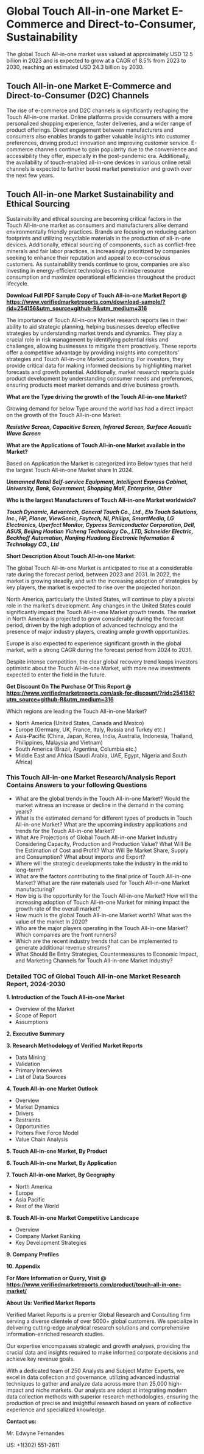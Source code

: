 <h1>Global Touch All-in-one Market E-Commerce and Direct-to-Consumer, Sustainability</h1><p class=""><p>The global Touch All-in-one market was valued at approximately USD 12.5 billion in 2023 and is expected to grow at a CAGR of 8.5% from 2023 to 2030, reaching an estimated USD 24.3 billion by 2030.</p><h2>Touch All-in-one Market E-Commerce and Direct-to-Consumer (D2C) Channels</h2><p>The rise of e-commerce and D2C channels is significantly reshaping the Touch All-in-one market. Online platforms provide consumers with a more personalized shopping experience, faster deliveries, and a wider range of product offerings. Direct engagement between manufacturers and consumers also enables brands to gather valuable insights into customer preferences, driving product innovation and improving customer service. E-commerce channels continue to gain popularity due to the convenience and accessibility they offer, especially in the post-pandemic era. Additionally, the availability of touch-enabled all-in-one devices in various online retail channels is expected to further boost market penetration and growth over the next few years.</p><h2>Touch All-in-one Market Sustainability and Ethical Sourcing</h2><p>Sustainability and ethical sourcing are becoming critical factors in the Touch All-in-one market as consumers and manufacturers alike demand environmentally friendly practices. Brands are focusing on reducing carbon footprints and utilizing recyclable materials in the production of all-in-one devices. Additionally, ethical sourcing of components, such as conflict-free minerals and fair labor practices, is increasingly prioritized by companies seeking to enhance their reputation and appeal to eco-conscious customers. As sustainability trends continue to grow, companies are also investing in energy-efficient technologies to minimize resource consumption and maximize operational efficiencies throughout the product lifecycle.</p></p><p class=""><strong>Download Full PDF Sample Copy of Touch All-in-one Market Report @ <a href="https://www.verifiedmarketreports.com/download-sample/?rid=254156&utm_source=github-R&utm_medium=316" target="_blank">https://www.verifiedmarketreports.com/download-sample/?rid=254156&utm_source=github-R&utm_medium=316</a></strong></p><p>The importance of&nbsp;Touch All-in-one Market research reports lies in their ability to aid strategic planning, helping businesses develop effective strategies by understanding market trends and dynamics. They play a crucial role in risk management by identifying potential risks and challenges, allowing businesses to mitigate them proactively. These reports offer a competitive advantage by providing insights into competitors' strategies and Touch All-in-one Market positioning. For investors, they provide critical data for making informed decisions by highlighting market forecasts and growth potential. Additionally, market research reports guide product development by understanding consumer needs and preferences, ensuring products meet market demands and drive business growth.</p><p><strong>What are the&nbsp;Type driving the growth of the Touch All-in-one Market?</strong></p><p id="" class="">Growing demand for below Type around the world has had a direct impact on the growth of the Touch All-in-one Market:</p><p class=""><em><strong>Resistive Screen, Capacitive Screen, Infrared Screen, Surface Acoustic Wave Screen</strong></em></p><p class=""><strong>What are the&nbsp;Applications&nbsp;of Touch All-in-one Market available in the Market?</strong></p><p id="" class="">Based on Application the Market is categorized into Below types that held the largest Touch All-in-one Market share In 2024.</p><p class=""><em><strong>Unmanned Retail Self-service Equipment, Intelligent Express Cabinet, University, Bank, Government, Shopping Mall, Enterprise, Other</strong></em></p><p class=""><strong>Who is the largest Manufacturers of Touch All-in-one Market worldwide?</strong></p><p><em><strong>Touch Dynamic, Advantech, General Touch Co., Ltd., Elo Touch Solutions, Inc., HP, Planar, ViewSonic, Faytech, NI, Philips, SmartMedia, LG Electronics, Uperfect Monitor, Cypress Semiconductor Corporation, Dell, ASUS, Beijing Haotian Yicheng Technology Co., LTD, Schneider Electric, Beckhoff Automation, Nanjing Huadong Electronic Information & Technology CO., Ltd</strong></em></p><p id="" class=""><strong>Short Description About Touch All-in-one Market:</strong></p><p>The global Touch All-in-one Market is anticipated to rise at a considerable rate during the forecast period, between 2023 and 2031. In 2022, the market is growing steadily, and with the increasing adoption of strategies by key players, the market is expected to rise over the projected horizon.</p><p>North America, particularly the United States, will continue to play a pivotal role in the market's development. Any changes in the United States could significantly impact the Touch All-in-one Market growth trends. The market in North America is projected to grow considerably during the forecast period, driven by the high adoption of advanced technology and the presence of major industry players, creating ample growth opportunities.</p><p>Europe is also expected to experience significant growth in the global market, with a strong CAGR during the forecast period from 2024 to 2031.</p><p>Despite intense competition, the clear global recovery trend keeps investors optimistic about the Touch All-in-one Market, with more new investments expected to enter the field in the future.</p><p id="" class=""><strong>Get Discount On The Purchase Of This Report @ <a href="https://www.verifiedmarketreports.com/ask-for-discount/?rid=254156?utm_source=github-R&utm_medium=316" target="_blank">https://www.verifiedmarketreports.com/ask-for-discount/?rid=254156?utm_source=github-R&utm_medium=316</a></strong></p><p class="">Which regions are leading the Touch All-in-one Market?</p><ul><li>North America (United States, Canada and Mexico)</li><li>Europe (Germany, UK, France, Italy, Russia and Turkey etc.)</li><li>Asia-Pacific (China, Japan, Korea, India, Australia, Indonesia, Thailand, Philippines, Malaysia and Vietnam)</li><li>South America (Brazil, Argentina, Columbia etc.)</li><li>Middle East and Africa (Saudi Arabia, UAE, Egypt, Nigeria and South Africa)</li></ul><h3 id="" class="">This Touch All-in-one Market Research/Analysis Report Contains Answers to your following Questions</h3><ul><li>What are the global trends in the Touch All-in-one Market? Would the market witness an increase or decline in the demand in the coming years?</li><li>What is the estimated demand for different types of products in Touch All-in-one Market? What are the upcoming industry applications and trends for the Touch All-in-one Market?</li><li>What Are Projections of Global Touch All-in-one Market Industry Considering Capacity, Production and Production Value? What Will Be the Estimation of Cost and Profit? What Will Be Market Share, Supply and Consumption? What about imports and Export?</li><li>Where will the strategic developments take the industry in the mid to long-term?</li><li>What are the factors contributing to the final price of Touch All-in-one Market? What are the raw materials used for Touch All-in-one Market manufacturing?</li><li>How big is the opportunity for the Touch All-in-one Market? How will the increasing adoption of Touch All-in-one Market for mining impact the growth rate of the overall market?</li><li>How much is the global Touch All-in-one Market worth? What was the value of the market In 2020?</li><li>Who are the major players operating in the Touch All-in-one Market? Which companies are the front runners?</li><li>Which are the recent industry trends that can be implemented to generate additional revenue streams?</li><li>What Should Be Entry Strategies, Countermeasures to Economic Impact, and Marketing Channels for Touch All-in-one Market Industry?</li></ul><h3 id="" class="">Detailed TOC of Global Touch All-in-one Market Research Report, 2024-2030</h3><p id="" class=""><strong>1. Introduction of the Touch All-in-one Market</strong></p><ul><li>Overview of the Market</li><li>Scope of Report</li><li>Assumptions</li></ul><p id="" class=""><strong>2. Executive Summary</strong></p><p id="" class=""><strong>3. Research Methodology of Verified Market Reports</strong></p><ul><li>Data Mining</li><li>Validation</li><li>Primary Interviews</li><li>List of Data Sources</li></ul><p id="" class=""><strong>4. Touch All-in-one Market Outlook</strong></p><ul><li>Overview</li><li>Market Dynamics</li><li>Drivers</li><li>Restraints</li><li>Opportunities</li><li>Porters Five Force Model</li><li>Value Chain Analysis</li></ul><p id="" class=""><strong>5. Touch All-in-one Market, By Product</strong></p><p id="" class=""><strong>6. Touch All-in-one Market, By Application</strong></p><p id="" class=""><strong>7. Touch All-in-one Market, By Geography</strong></p><ul><li>North America</li><li>Europe</li><li>Asia Pacific</li><li>Rest of the World</li></ul><p id="" class=""><strong>8. Touch All-in-one Market Competitive Landscape</strong></p><ul><li>Overview</li><li>Company Market Ranking</li><li>Key Development Strategies</li></ul><p id="" class=""><strong>9. Company Profiles</strong></p><p id="" class=""><strong>10. Appendix</strong></p><p id="" class=""><strong>For More Information or Query, Visit @ <a href="https://www.verifiedmarketreports.com/product/touch-all-in-one-market/" target="_blank">https://www.verifiedmarketreports.com/product/touch-all-in-one-market/</a></strong></p><p id="" class=""><strong>About Us: Verified Market Reports</strong></p><p id="" class="">Verified Market Reports is a premier Global Research and Consulting firm serving a diverse clientele of over 5000+ global customers. We specialize in delivering cutting-edge analytical research solutions and comprehensive information-enriched research studies.</p><p id="" class="">Our expertise encompasses strategic and growth analyses, providing the crucial data and insights required to make informed corporate decisions and achieve key revenue goals.</p><p id="" class="">With a dedicated team of 250 Analysts and Subject Matter Experts, we excel in data collection and governance, utilizing advanced industrial techniques to gather and analyze data across more than 25,000 high-impact and niche markets. Our analysts are adept at integrating modern data collection methods with superior research methodologies, ensuring the production of precise and insightful research based on years of collective experience and specialized knowledge.</p><p id="" class=""><strong>Contact us:</strong></p><p id="" class="">Mr. Edwyne Fernandes</p><p id="" class="">US: +1(302) 551-2611</p>
